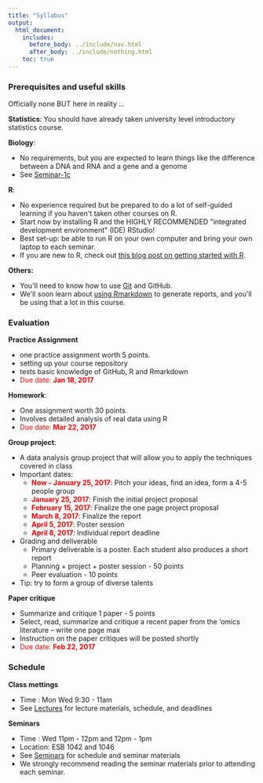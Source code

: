 ```yaml
---
title: "Syllabus"
output:
  html_document:
    includes:
      before_body: ../include/nav.html
      after_body: ../include/nothing.html
    toc: true
---
```


### Prerequisites and useful skills

Officially none BUT here in reality ...

**Statistics**: You should have already taken university level introductory statistics course.

**Biology**: 

- No requirements, but you are expected to learn things like the difference between a DNA and RNA and a gene and a genome
- See [Seminar-1c](../seminars/sm01d_biology-intro_2016.pdf) 

**R**: 

- No experience required but be prepared to do a lot of self-guided learning if you haven't taken other courses on R. 
- Start now by installing R and the HIGHLY RECOMMENDED "integrated development environment" (IDE) RStudio! 
- Best set-up: be able to run R on your own computer and bring your own laptop to each seminar.
- If you are new to R, check out [this blog post on getting started with R](http://santina.me/r/2015/12/15/Get-started-with-R.html). 

**Others:** 

- You'll need to know how to use [Git](https://stat545-ubc.github.io/git01_git-install.html) and GitHub. 
- We'll soon learn about [using Rmarkdown](https://stat540-ubc.github.io/seminars/sm02a_rMarkdown.html) to generate reports, and you'll be using that a lot in this course. 

### Evaluation

**Practice Assignment**

- one practice assignment worth 5 points.
- setting up your course repository
- tests basic knowledge of GitHub, R and Rmarkdown
- <span style="color: red">Due date: **Jan 18, 2017**</span>

**Homework**: 

- One assignment worth 30 points.
- Involves detailed analysis of real data using R 
- <span style="color: red">Due date: **Mar 22, 2017**</span>


**Group project**: 

- A data analysis group project that will allow you to apply the techniques covered in class
- Important dates: 
    - <span style="color: red">**Now - January 25, 2017**</span>: Pitch your ideas, find an idea, form a 4-5 people group 
    - <span style="color: red">**January 25, 2017**</span>: Finish the initial project proposal
    - <span style="color: red">**February 15, 2017**</span>: Finalize the one page project proposal 
    - <span style="color: red">**March 8, 2017**</span>: Finalize the report
    - <span style="color: red">**April 5, 2017**</span>: Poster session 
    - <span style="color: red">**April 8, 2017**</span>: Individual report deadline
- Grading and deliverable 
    - Primary deliverable is a poster. Each student also produces a short report 
    - Planning + project + poster session - 50 points 
    - Peer evaluation - 10 points 
- Tip: try to form a group of diverse talents

**Paper critique**

- Summarize and critique 1 paper - 5 points
- Select, read, summarize and critique a recent paper from the ‘omics literature – write one page max
- Instruction on the paper critiques will be posted shortly
- <span style="color: red">Due date: **Feb 22, 2017**</span>


### Schedule  

**Class mettings** 

- Time : Mon Wed 9:30 - 11am
- See [Lectures](lectures.html) for lecture materials, schedule, and deadlines 

**Seminars**

- Time : Wed 11pm - 12pm and 12pm - 1pm 
- Location: ESB 1042 and 1046
- See [Seminars](seminars.html) for schedule and seminar materials 
- We strongly recommend reading the seminar materials prior to attending each seminar. 


